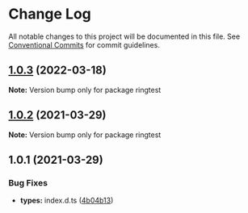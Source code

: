 # Change Log

All notable changes to this project will be documented in this file.
See [Conventional Commits](https://conventionalcommits.org) for commit guidelines.

## [1.0.3](https://github.com-eunchurn/eunchurn/ts-utils/compare/ringtest@1.0.2...ringtest@1.0.3) (2022-03-18)

**Note:** Version bump only for package ringtest

## [1.0.2](https://github.com-eunchurn/eunchurn/ts-utils/compare/ringtest@1.0.1...ringtest@1.0.2) (2021-03-29)

**Note:** Version bump only for package ringtest

## 1.0.1 (2021-03-29)

### Bug Fixes

- **types:** index.d.ts ([4b04b13](https://github.com-eunchurn/eunchurn/ts-utils/commit/4b04b13b834bce9f75503491b96f019f3844bc6a))
